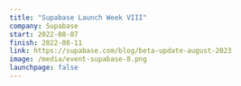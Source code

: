 ```yaml
---
title: "Supabase Launch Week VIII"
company: Supabase
start: 2022-08-07
finish: 2022-08-11
link: https://supabase.com/blog/beta-update-august-2023
image: /media/event-supabase-8.png
launchpage: false
---
```

